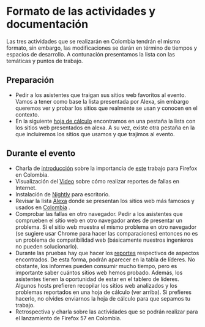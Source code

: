 # Formato de las actividades y documentación

Las tres actividades que se realizarán en Colombia tendrán el mismo formato, sin embargo, las modificaciones se darán en término de tiempos y espacios de desarrollo. A contunación presentamos la lista con las temáticas y puntos de trabajo.
## Preparación
* Pedir a los asistentes que traigan sus sitios web favoritos al evento. Vamos a tener como base la lista presentada por Alexa, sin embargo queremos ver y probar los sitios que realmente se usan y conocen en el contexto. 
* En la siguiente [hoja de cálculo](https://docs.google.com/a/mozillacolombia.org/spreadsheets/d/1g0rV8_KIyMFCT9leTC1QJPzBwPu8r-OKkm2FC47LkLg/edit?usp=sharing) encontramos en una pestaña la lista con los sitios web presentados en alexa. A su vez, existe otra pestaña en la que incluiremos los sitios que usamos y que trajimos al evento.

## Durante el evento
* Charla de [introducción](https://slides.com/gutemonik/firefox_57/) sobre la importancia de [este](https://gutemonik.github.io/Firefox57/) trabajo para Firefox en Colombia.
* Visualización del [Video](https://air.mozilla.org/desktop-webcompat-short-version/) sobre cómo realizar reportes de fallas en Internet.
* Instalación de [Nightly](https://www.mozilla.org/en-US/firefox/57.0a1/releasenotes/) para escritorio.
* Revisar la lista [Alexa](https://www.alexa.com/topsites/countries) donde se presentan los sitios web más famosos y usados en [Colombia](https://www.alexa.com/topsites/countries/CO) .
* Comprobar las fallas en otro navegador. Pedir a los asistentes que comprueben el sitio web en otro navegador antes de presentar un problema. Si el sitio web muestra el mismo problema en otro navegador (se sugiere usar Chrome para hacer las comparaciones) entonces no es un problema de compatibilidad web (básicamente nuestros ingenieros no pueden solucionarlo).
* Durante las pruebas hay que hacer los [reportes](https://firefoxsprint.mozilla.community/reporting/) respectivos de aspectos encontrados. De esta forma, podrán aparecer en la tabla de líderes. No obstante, los informes pueden consumir mucho tiempo, pero es importante saber cuántos sitios web hemos probado. Además, los asistentes tienen la oportunidad de estar en el tablero de líderes. Algunos hosts prefieren recopilar los sitios web analizados y los problemas reportados en una hoja de cálculo (ver arriba). Si prefieres hacerlo, no olvides enviarnos la hoja de cálculo para que sepamos tu trabajo.
* Retrospectiva y charla sobre las actividades que se podrán realizar para el lanzamiento de Firefox 57 en Colombia.
